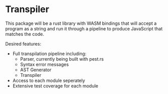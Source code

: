 # Transpiler

This package will be a rust library with WASM bindings that will accept a program as a string and run it through a pipeline to produce JavaScript that matches the code.

Desired features:

- Full transpilation pipeline including:
  - Parser, currently being built with pest.rs
  - Syntax error messages
  - AST Generator
  - Transpiler
- Access to each module seperately
- Extensive test coverage for each module

